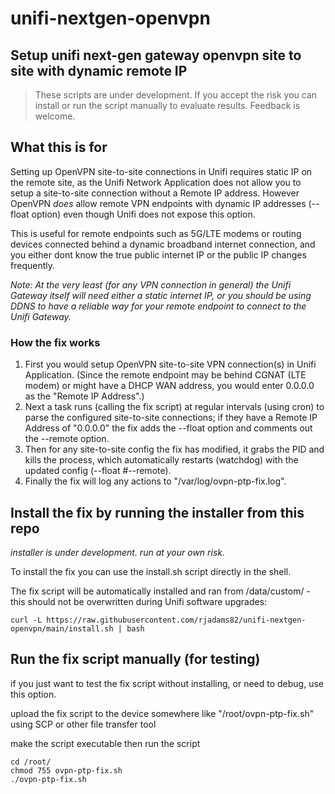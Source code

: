 # unifi-nextgen-openvpn
## Setup unifi next-gen gateway openvpn site to site with dynamic remote IP

> These scripts are under development. If you accept the risk you can install or run the script manually to evaluate results. Feedback is welcome. 

## What this is for
Setting up OpenVPN site-to-site connections in Unifi requires static IP on the remote site, as the Unifi Network Application does not allow you to setup a site-to-site connection without a Remote IP address.
However OpenVPN *does* allow remote VPN endpoints with dynamic IP addresses (--float option) even though Unifi does not expose this option.

This is useful for remote endpoints such as 5G/LTE modems or routing devices connected behind a dynamic broadband internet connection, and you either dont know the true public internet IP or the public IP changes frequently.

*Note: At the very least (for any VPN connection in general) the Unifi Gateway itself will need either a static internet IP, or you should be using DDNS to have a reliable way for your remote endpoint to connect to the Unifi Gateway.*

### How the fix works
1. First you would setup OpenVPN site-to-site VPN connection(s) in Unifi Application. (Since the remote endpoint may be behind CGNAT (LTE modem) or might have a DHCP WAN address, you would enter 0.0.0.0 as the "Remote IP Address".)
2. Next a task runs (calling the fix script) at regular intervals (using cron) to parse the configured site-to-site connections; if they have a Remote IP Address of "0.0.0.0" the fix adds the --float option and comments out the --remote option.
3. Then for any site-to-site config the fix has modified, it grabs the PID and kills the process, which automatically restarts (watchdog) with the updated config (--float #--remote).
4. Finally the fix will log any actions to "/var/log/ovpn-ptp-fix.log".

## Install the fix by running the installer from this repo
*installer is under development. run at your own risk.*

To install the fix you can use the install.sh script directly in the shell.

The fix script will be automatically installed and ran from /data/custom/ - this should not be overwritten during Unifi software upgrades:
```
curl -L https://raw.githubusercontent.com/rjadams82/unifi-nextgen-openvpn/main/install.sh | bash
```

## Run the fix script manually (for testing)
if you just want to test the fix script without installing, or need to debug, use this option.

upload the fix script to the device somewhere like "/root/ovpn-ptp-fix.sh" using SCP or other file transfer tool

make the script executable then run the script
```
cd /root/
chmod 755 ovpn-ptp-fix.sh
./ovpn-ptp-fix.sh
```
